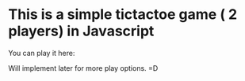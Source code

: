 This is a simple tictactoe game ( 2 players) in Javascript
====================================================================
You can play it here: 

Will implement later for more play options. =D

